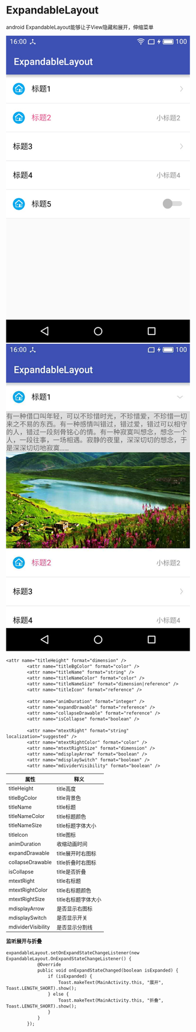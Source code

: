 # ExpandableLayout
android ExpandableLayout能够让子View隐藏和展开，伸缩菜单

<img src="./pics/pic1.jpg"/>
<img src="./pics/pic2.jpg"/>

```
<attr name="titleHeight" format="dimension" />
        <attr name="titleBgColor" format="color" />
        <attr name="titleName" format="string" />
        <attr name="titleNameColor" format="color" />
        <attr name="titleNameSize" format="dimension|reference" />
        <attr name="titleIcon" format="reference" />

        <attr name="animDuration" format="integer" />
        <attr name="expandDrawable" format="reference" />
        <attr name="collapseDrawable" format="reference" />
        <attr name="isCollapse" format="boolean" />

        <attr name="mtextRight" format="string" localization="suggested" />
        <attr name="mtextRightColor" format="color" />
        <attr name="mtextRightSize" format="dimension" />
        <attr name="mdisplayArrow" format="boolean" />
        <attr name="mdisplaySwitch" format="boolean" />
        <attr name="mdividerVisibility" format="boolean" />
```

| 属性 | 释义 |
|--------|--------|
|    titleHeight    |    title高度    |
|    titleBgColor    |    title背景色    |
|    titleName    |    title标题    |
|    titleNameColor    |    title标题颜色    |
|    titleNameSize    |    title标题字体大小    |
|    titleIcon    |    title图标    |
|    animDuration    |    收缩动画时间    |
|    expandDrawable    |    title展开时右图标    |
|    collapseDrawable    |    title折叠时右图标    |
|    isCollapse    |    title是否折叠    |
|    mtextRight    |    title右标题    |
|    mtextRightColor    |    title右标题颜色    |
|    mtextRightSize    |    title右标题字体大小    |
|    mdisplayArrow    |    是否显示右图标    |
|    mdisplaySwitch    |    是否显示开关    |
|    mdividerVisibility    |    是否显示分割线    |

**监听展开与折叠**
```
expandableLayout.setOnExpandStateChangeListener(new ExpandableLayout.OnExpandStateChangeListener() {
            @Override
            public void onExpandStateChanged(boolean isExpanded) {
                if (isExpanded) {
                    Toast.makeText(MainActivity.this, "展开", Toast.LENGTH_SHORT).show();
                } else {
                    Toast.makeText(MainActivity.this, "折叠", Toast.LENGTH_SHORT).show();
                }
            }
        });

```
